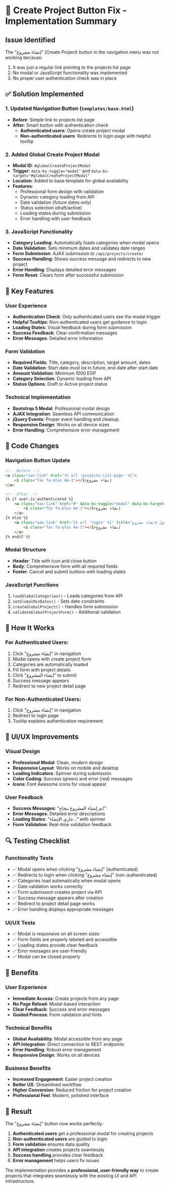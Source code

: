 # 🔧 Create Project Button Fix - Implementation Summary

## Issue Identified
The "إنشاء مشروع" (Create Project) button in the navigation menu was not working because:
1. It was just a regular link pointing to the projects list page
2. No modal or JavaScript functionality was implemented
3. No proper user authentication check was in place

## ✅ Solution Implemented

### 1. **Updated Navigation Button (`templates/base.html`)**
- **Before**: Simple link to projects list page
- **After**: Smart button with authentication check
  - **Authenticated users**: Opens create project modal
  - **Non-authenticated users**: Redirects to login page with helpful tooltip

### 2. **Added Global Create Project Modal**
- **Modal ID**: `#globalCreateProjectModal`
- **Trigger**: `data-bs-toggle="modal"` and `data-bs-target="#globalCreateProjectModal"`
- **Location**: Added to base template for global availability
- **Features**:
  - Professional form design with validation
  - Dynamic category loading from API
  - Date validation (future dates only)
  - Status selection (draft/active)
  - Loading states during submission
  - Error handling with user feedback

### 3. **JavaScript Functionality**
- **Category Loading**: Automatically loads categories when modal opens
- **Date Validation**: Sets minimum dates and validates date ranges
- **Form Submission**: AJAX submission to `/api/projects/create/`
- **Success Handling**: Shows success message and redirects to new project
- **Error Handling**: Displays detailed error messages
- **Form Reset**: Clears form after successful submission

## 🎯 Key Features

### **User Experience**
- **Authentication Check**: Only authenticated users see the modal trigger
- **Helpful Tooltips**: Non-authenticated users get guidance to login
- **Loading States**: Visual feedback during form submission
- **Success Feedback**: Clear confirmation messages
- **Error Messages**: Detailed error information

### **Form Validation**
- **Required Fields**: Title, category, description, target amount, dates
- **Date Validation**: Start date must be in future, end date after start date
- **Amount Validation**: Minimum 1000 EGP
- **Category Selection**: Dynamic loading from API
- **Status Options**: Draft or Active project status

### **Technical Implementation**
- **Bootstrap 5 Modal**: Professional modal design
- **AJAX Integration**: Seamless API communication
- **jQuery Events**: Proper event handling and cleanup
- **Responsive Design**: Works on all device sizes
- **Error Handling**: Comprehensive error management

## 🔧 Code Changes

### **Navigation Button Update**
```html
<!-- Before -->
<a class="nav-link" href="{% url 'projects-list-page' %}">
    <i class="fas fa-plus me-1"></i>إنشاء مشروع
</a>

<!-- After -->
{% if user.is_authenticated %}
    <a class="nav-link" href="#" data-bs-toggle="modal" data-bs-target="#globalCreateProjectModal">
        <i class="fas fa-plus me-1"></i>إنشاء مشروع
    </a>
{% else %}
    <a class="nav-link" href="{% url 'login' %}" title="يجب تسجيل الدخول لإنشاء مشروع">
        <i class="fas fa-plus me-1"></i>إنشاء مشروع
    </a>
{% endif %}
```

### **Modal Structure**
- **Header**: Title with icon and close button
- **Body**: Comprehensive form with all required fields
- **Footer**: Cancel and submit buttons with loading states

### **JavaScript Functions**
1. `loadGlobalCategories()` - Loads categories from API
2. `setGlobalMinDates()` - Sets date constraints
3. `createGlobalProject()` - Handles form submission
4. `validateGlobalProjectForm()` - Additional validation

## 🚀 How It Works

### **For Authenticated Users**:
1. Click "إنشاء مشروع" in navigation
2. Modal opens with create project form
3. Categories are automatically loaded
4. Fill form with project details
5. Click "إنشاء المشروع" to submit
6. Success message appears
7. Redirect to new project detail page

### **For Non-Authenticated Users**:
1. Click "إنشاء مشروع" in navigation
2. Redirect to login page
3. Tooltip explains authentication requirement

## 🎨 UI/UX Improvements

### **Visual Design**
- **Professional Modal**: Clean, modern design
- **Responsive Layout**: Works on mobile and desktop
- **Loading Indicators**: Spinner during submission
- **Color Coding**: Success (green) and error (red) messages
- **Icons**: Font Awesome icons for visual appeal

### **User Feedback**
- **Success Messages**: "تم إنشاء المشروع بنجاح!"
- **Error Messages**: Detailed error descriptions
- **Loading States**: "جاري الإنشاء..." with spinner
- **Form Validation**: Real-time validation feedback

## 🔍 Testing Checklist

### **Functionality Tests**
- ✅ Modal opens when clicking "إنشاء مشروع" (authenticated)
- ✅ Redirects to login when clicking "إنشاء مشروع" (non-authenticated)
- ✅ Categories load automatically when modal opens
- ✅ Date validation works correctly
- ✅ Form submission creates project via API
- ✅ Success message appears after creation
- ✅ Redirect to project detail page works
- ✅ Error handling displays appropriate messages

### **UI/UX Tests**
- ✅ Modal is responsive on all screen sizes
- ✅ Form fields are properly labeled and accessible
- ✅ Loading states provide clear feedback
- ✅ Error messages are user-friendly
- ✅ Modal can be closed properly

## 🎯 Benefits

### **User Experience**
- **Immediate Access**: Create projects from any page
- **No Page Reload**: Modal-based interaction
- **Clear Feedback**: Success and error messages
- **Guided Process**: Form validation and hints

### **Technical Benefits**
- **Global Availability**: Modal accessible from any page
- **API Integration**: Direct connection to REST endpoints
- **Error Handling**: Robust error management
- **Responsive Design**: Works on all devices

### **Business Benefits**
- **Increased Engagement**: Easier project creation
- **Better UX**: Streamlined workflow
- **Higher Conversion**: Reduced friction for project creation
- **Professional Feel**: Modern, polished interface

## 🚀 Result

The "إنشاء مشروع" button now works perfectly:

1. **Authenticated users** get a professional modal for creating projects
2. **Non-authenticated users** are guided to login
3. **Form validation** ensures data quality
4. **API integration** creates projects seamlessly
5. **Success handling** provides clear feedback
6. **Error management** helps users fix issues

The implementation provides a **professional, user-friendly way** to create projects that integrates seamlessly with the existing UI and API infrastructure.
